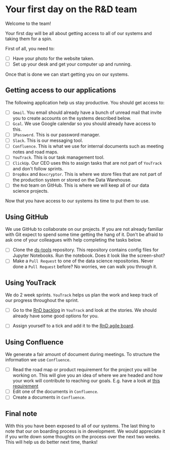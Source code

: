 # Your first day on the R&D team

Welcome to the team!

Your first day will be all about getting access to all of our systems and taking them for a spin.

First of all, you need to:

- [ ] Have your photo for the website taken. 
- [ ] Set up your desk and get your computer up and running.

Once that is done we can start getting you on our systems.

## Getting access to our applications

The following application help us stay productive. You should get access to:

- [ ] `Gmail`. You email should already have a bunch of unread mail that invite you to create accounts on the systems described below.
- [ ] `Gcal`. We use Google calendar so you should already have access to this. 
- [ ] `1Password`. This is our password manager.
- [ ] `Slack`. This is our messaging tool.
- [ ] `Confluence`. This is what we use for internal documents such as meeting notes and road maps.
- [ ] `YouTrack`. This is our task management tool.
- [ ] `ClickUp`. Our CEO uses this to assign tasks that are not part of `YouTrack` and don't follow sprints.
- [ ] `DropBox` and `Boxcryptor`. This is where we store files that are not part of the production system or stored on the Data Warehouse.
- [ ] the `RnD` team on GitHub. This is where we will keep all of our data science projects.

Now that you have access to our systems its time to put them to use.

## Using GitHub

We use GitHub to collaborate on our projects. If you are not already familiar with Git expect to spend some time getting the hang of it. Don't be afraid to ask one of your colleagues with help completing the tasks below.

- [ ] Clone the [ds-tools](https://github.com/rehfeldmedical/ds-tools) repository. This repository contains config files for Jupyter Notebooks. Run the notebook. Does it look like the screen-shot?
- [ ] Make a `Pull Request` to one of the data science repositories. Never done a `Pull Request` before? No worries, we can walk you through it.

## Using YouTrack

We do 2 week sprints. `YouTrack` helps us plan the work and keep track of our progress throughout the sprint.

- [ ] Go to the [RnD backlog](https://makewise.myjetbrains.com/youtrack/issues/RD?q=project:%20%7BResearch%20and%20Development%7D%20Stage:%20Backlog) in `YouTrack` and look at the stories. We should already have some good options for you.
- [ ] Assign yourself to a tick and add it to the [RnD agile board](https://makewise.myjetbrains.com/youtrack/agiles/).


## Using Confluence

We generate a fair amount of document during meetings. To structure the information we use `Confluence`. 

- [ ] Read the road map or product requirement for the project you will be working on. This will give you an idea of where we are headed and how your work will contribute to reaching our goals. E.g. have a look at [this requirement](https://makewisedk.atlassian.net/wiki/spaces/RD/pages/42926211/The+ECG+Analyzer)
- [ ] Edit one of the documents in `Confluence`.
- [ ] Create a documents in `Confluence`.

## Final note
With this you have been exposed to all of our systems. The last thing to note that our on boarding process is in development. We would appreciate it if you write down some thoughts on the process over the next two weeks. This will help us do better next time, thanks! 